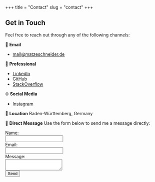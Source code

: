 +++
title = "Contact"
slug = "contact"
+++


## Get in Touch

Feel free to reach out through any of the following channels:

📧 **Email**
- mail@matzeschneider.de

💼 **Professional**
- [LinkedIn](https://www.linkedin.com/in/matthias-schneider-4579781ba/)
- [GitHub](https://github.com/Voxel07)
- [StackOverflow](https://stackoverflow.com/users/13806537/voxel)

🌐 **Social Media**
- [Instagram](https://www.instagram.com/voxel_7/)

📍 **Location**
Baden-Württemberg, Germany

💬 **Direct Message**
Use the form below to send me a message directly:

<form>
  <label for="name">Name:</label><br>
  <input type="text" id="name" name="name"><br>
  <label for="email">Email:</label><br>
  <input type="email" id="email" name="email"><br>
  <label for="message">Message:</label><br>
  <textarea id="message" name="message"></textarea><br>
  <input type="submit" value="Send">
</form>